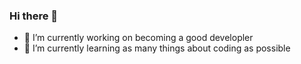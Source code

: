 ### Hi there 👋

- 🔭 I’m currently working on becoming a good developler
- 🌱 I’m currently learning as many things about coding as possible 

<!--
**KaanUzun1/KaanUzun1** is a ✨ _special_ ✨ repository because its `README.md` (this file) appears on your GitHub profile.

Here are some ideas to get you started:



